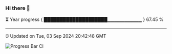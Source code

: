 ### Hi there 👋

⏳ Year progress { ████████████████████▁▁▁▁▁▁▁▁▁▁ } 67.45 %

---

⏰ Updated on Tue, 03 Sep 2024 20:42:48 GMT

![Progress Bar CI](https://github.com/IshwaranRudhara/GIT-ACTION/workflows/Progress%20Bar%20CI/badge.svg)
